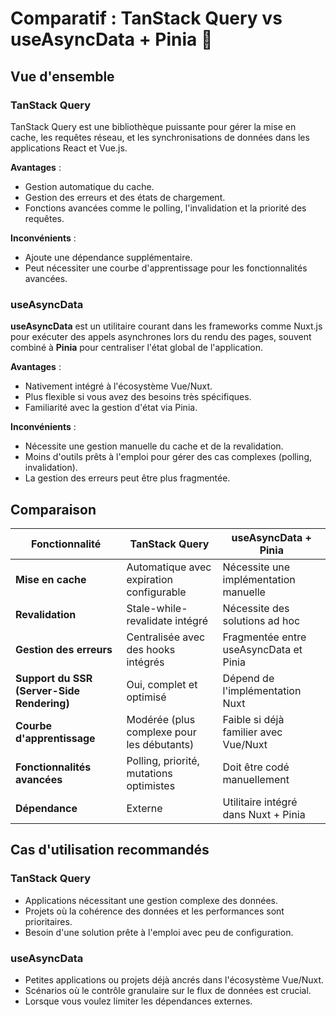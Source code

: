 # Comparatif : TanStack Query vs useAsyncData + Pinia 🍍

## Vue d'ensemble

### TanStack Query
TanStack Query est une bibliothèque puissante pour gérer la mise en cache, les requêtes réseau, et les synchronisations de données dans les applications React et Vue.js. 

**Avantages** :
- Gestion automatique du cache.
- Gestion des erreurs et des états de chargement.
- Fonctions avancées comme le polling, l'invalidation et la priorité des requêtes.

**Inconvénients** :
- Ajoute une dépendance supplémentaire.
- Peut nécessiter une courbe d'apprentissage pour les fonctionnalités avancées.

### useAsyncData
**useAsyncData** est un utilitaire courant dans les frameworks comme Nuxt.js pour exécuter des appels asynchrones lors du rendu des pages, souvent combiné à **Pinia** pour centraliser l'état global de l'application.

**Avantages** :
- Nativement intégré à l'écosystème Vue/Nuxt.
- Plus flexible si vous avez des besoins très spécifiques.
- Familiarité avec la gestion d'état via Pinia.

**Inconvénients** :
- Nécessite une gestion manuelle du cache et de la revalidation.
- Moins d'outils prêts à l'emploi pour gérer des cas complexes (polling, invalidation).
- La gestion des erreurs peut être plus fragmentée.

## Comparaison

| Fonctionnalité                        | TanStack Query                      | useAsyncData + Pinia              |
|---------------------------------------|-------------------------------------|-----------------------------------|
| **Mise en cache**                     | Automatique avec expiration configurable | Nécessite une implémentation manuelle |
| **Revalidation**                      | Stale-while-revalidate intégré      | Nécessite des solutions ad hoc    |
| **Gestion des erreurs**               | Centralisée avec des hooks intégrés | Fragmentée entre useAsyncData et Pinia |
| **Support du SSR (Server-Side Rendering)** | Oui, complet et optimisé           | Dépend de l'implémentation Nuxt   |
| **Courbe d'apprentissage**            | Modérée (plus complexe pour les débutants) | Faible si déjà familier avec Vue/Nuxt |
| **Fonctionnalités avancées**          | Polling, priorité, mutations optimistes | Doit être codé manuellement       |
| **Dépendance**                        | Externe                             | Utilitaire intégré dans Nuxt + Pinia |

## Cas d'utilisation recommandés

### TanStack Query
- Applications nécessitant une gestion complexe des données.
- Projets où la cohérence des données et les performances sont prioritaires.
- Besoin d'une solution prête à l'emploi avec peu de configuration.

### useAsyncData
- Petites applications ou projets déjà ancrés dans l'écosystème Vue/Nuxt.
- Scénarios où le contrôle granulaire sur le flux de données est crucial.
- Lorsque vous voulez limiter les dépendances externes.


